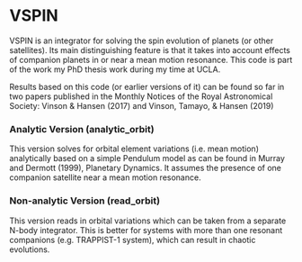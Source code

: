 # VSPIN

VSPIN is an integrator for solving the spin evolution of planets (or other satellites). Its main distinguishing feature is that it takes into account effects of companion planets in or near a mean motion resonance. This code is part of the work my PhD thesis work during my time at UCLA. 

Results based on this code (or earlier versions of it) can be found so far in two papers published in the Monthly Notices of the Royal Astronomical Society: Vinson & Hansen (2017) and Vinson, Tamayo, & Hansen (2019)


### Analytic Version (analytic_orbit)

This version solves for orbital element variations (i.e. mean motion) analytically based on a simple Pendulum model as can be found in Murray and Dermott (1999), Planetary Dynamics. It assumes the presence of one companion satellite near a mean motion resonance. 

### Non-analytic Version (read_orbit)

This version reads in orbital variations which can be taken from a separate N-body integrator. This is better for systems with more than one resonant companions (e.g. TRAPPIST-1 system), which can result in chaotic evolutions.
